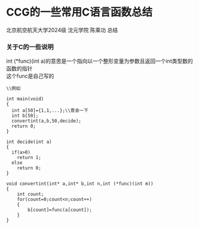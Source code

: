 # CCG的一些常用C语言函数总结
北京航空航天大学2024级 沈元学院 陈乘功 总结
### 关于C的一些说明
int (*func)(int a)的意思是一个指向以一个整形变量为参数且返回一个int类型数的函数的指针  
这个func是自己写的
```
\\例如

int main(void)
{
  int a[50]={1,1,...};\\意会一下
  int b[50];
  convertint(a,b,50,decide);
  return 0;
}

int decide(int a)
{
  if(a>0)
    return 1;
  else
    return 0;
}

void convertint(int* a,int* b,int n,int (*func)(int m))
{
	int count;
	for(count=0;count<n;count++)
	{
		b[count]=func(a[count]);
	}
}


```
